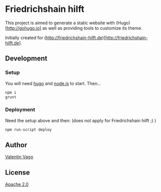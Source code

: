 # Friedrichshain hilft

This project is aimed to generate a static website with (Hugo)[http://gohugo.io] as well as providing tools to customize its theme.

Initially created for (http://friedrichshain-hilft.de)[http://friedrichshain-hilft.de].

## Development

### Setup

You will need [hugo](http://gohugo.io) and [node.js](http://nodejs.com) to start.
Then...

```sh
npm i
grunt
```

### Deployment

Need the setup above and then:
(does not apply for Friedrichshain hilft ;) )

```sh
npm run-script deploy
```




## Author

[Valentin Vago](http://github.com/zeropaper)

## License

[Apache 2.0](https://www.apache.org/licenses/LICENSE-2.0)
